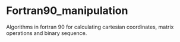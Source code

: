 # Fortran90_manipulation

Algorithms in fortran 90 for calculating cartesian coordinates, matrix operations and binary sequence.

